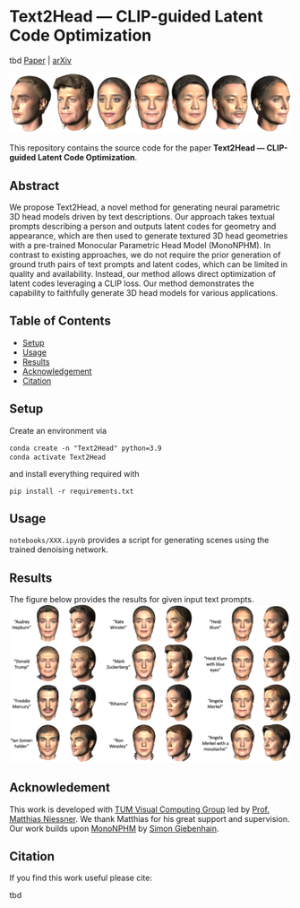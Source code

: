 # Text2Head — CLIP-guided Latent Code Optimization
tbd
[Paper](tbd) | [arXiv](tbd)

![heads](https://github.com/kasothaphie/Text2Head/blob/mono_nphm_AdamW/extra/heads.png)

This repository contains the source code for the paper **Text2Head — CLIP-guided Latent Code Optimization**.

## Abstract
We propose Text2Head, a novel method for generating neural parametric 3D head models driven by text descriptions. Our approach takes textual prompts describing a person and outputs latent codes for geometry and appearance, which are then used to generate textured 3D head geometries with a pre-trained Monocular Parametric Head Model (MonoNPHM). In contrast to existing approaches, we do not require the prior generation of ground truth pairs of text prompts and latent codes, which can be limited in quality and availability. Instead, our method allows direct optimization of latent codes leveraging a CLIP loss. Our method demonstrates the capability to faithfully generate 3D head models for various applications.

## Table of Contents
- [Setup](#setup)
- [Usage](#usage)
- [Results](#results)
- [Acknowledgement](#acknowledgement)
- [Citation](#citation)

## Setup
Create an environment via 
```
conda create -n "Text2Head" python=3.9
conda activate Text2Head
```
and install everything required with
```
pip install -r requirements.txt
```

## Usage
`notebooks/XXX.ipynb` provides a script for generating scenes using the trained denoising network.

## Results
The figure below provides the results for given input text prompts.
![results](https://github.com/kasothaphie/Text2Head/blob/mono_nphm_AdamW/extra/qualitative.png)

## Acknowledement
This work is developed with [TUM Visual Computing Group](http://niessnerlab.org) led by [Prof. Matthias Niessner](https://niessnerlab.org/members/matthias_niessner/profile.html). We thank Matthias for his great support and supervision.
Our work builds upon [MonoNPHM](https://arxiv.org/abs/2312.06740) by [Simon Giebenhain](https://simongiebenhain.github.io).

## Citation
If you find this work useful please cite:

tbd
